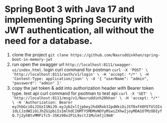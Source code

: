 # Spring Boot 3 with Java 17 and implementing Spring Security with JWT authentication, all without the need for a database.

1. clone the project `git clone https://github.com/Nasruddinkhan/spring-boot-in-memory-jwt`
2. run open the swagger url `http://localhost:8111/swagger-ui/index.html`. login curl command for postman `curl -X 'POST' \
   'http://localhost:8111/auth/v1/login' \
   -H 'accept: */*' \
   -H 'Content-Type: application/json' \
   -d '{
   "userName": "admin",
   "password": "admin"
   }'`
3. copy the jwt token & add into authorization header with Bearer token type. test api curl command for psotman to test api `curl -X 'GET' \
   'http://localhost:8111/msg/v1/Nasruddin%20khan' \
   -H 'accept: */*' \
   -H 'Authorization: Bearer eyJhbGciOiJIUzI1NiJ9.eyJyb2xlIjpbeyJhdXRob3JpdHkiOiJST0xFX0FETUlOIn1dLCJzdWIiOiJhZG1pbiIsImlhdCI6MTY5MDMxNDYyMiwiZXhwIjoyMDA1OTMzODIyfQ.7j2yhBtvMMFifc5-JSKz98x2P1L9sctJ1Mulmtji9m8'`
